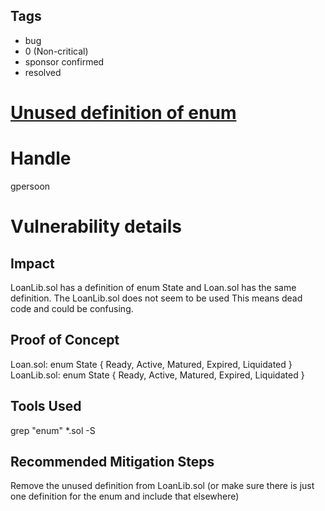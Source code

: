 ## Tags

- bug
- 0 (Non-critical)
- sponsor confirmed
- resolved

# [Unused definition of enum](https://github.com/code-423n4/2021-04-maple-findings/issues/17) 

# Handle

gpersoon


# Vulnerability details

## Impact

LoanLib.sol has a definition of enum State and Loan.sol has the same definition.
The LoanLib.sol does not seem to be used
This means dead code and could be confusing.

## Proof of Concept

Loan.sol:       enum State { Ready, Active, Matured, Expired, Liquidated }
LoanLib.sol:    enum State { Ready, Active, Matured, Expired, Liquidated }

## Tools Used

grep "enum" *.sol -S

## Recommended Mitigation Steps

Remove the unused definition from LoanLib.sol
(or make sure there is just one definition for the enum and include that elsewhere)

